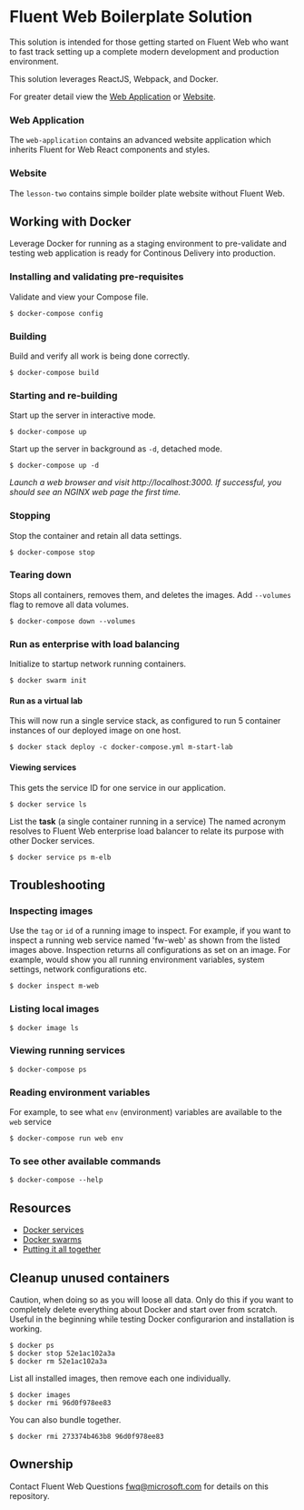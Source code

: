 # Fluent Web Boilerplate Solution
This solution is intended for those getting started on Fluent Web who want to fast track setting up a complete modern development and production environment.

This solution leverages ReactJS, Webpack, and Docker.

For greater detail view the [Web Application](/lesson-two/README.md) or [Website](/web-application/README.md).

### Web Application
The `web-application` contains an advanced website application which inherits Fluent for Web React components and styles.

### Website
The `lesson-two` contains simple boilder plate website without Fluent Web.

## Working with Docker
Leverage Docker for running as a staging environment to pre-validate and testing web application is ready for Continous Delivery into production.

### Installing and validating pre-requisites
Validate and view your Compose file.
```
$ docker-compose config
```

### Building
Build and verify all work is being done correctly.
```
$ docker-compose build
```

### Starting and re-building
Start up the server in interactive mode.
```
$ docker-compose up
```

Start up the server in background as `-d`, detached mode.
```
$ docker-compose up -d
```

*Launch a web browser and visit http://localhost:3000. If successful, you should see an NGINX web page the first time.*

### Stopping
Stop the container and retain all data settings.
```
$ docker-compose stop
```

### Tearing down
Stops all containers, removes them, and deletes the images. Add `--volumes` flag to remove all data volumes.
```
$ docker-compose down --volumes
```

### Run as enterprise with load balancing
Initialize to startup network running containers.
```
$ docker swarm init
```

#### Run as a virtual lab
This will now run a single service stack, as configured to run 5 container instances of our deployed image on one host.
```
$ docker stack deploy -c docker-compose.yml m-start-lab
```

#### Viewing services
This gets the service ID for one service in our application.
```
$ docker service ls
```

List the **task** (a single container running in a service)
The named acronym resolves to Fluent Web enterprise load balancer to relate its purpose with other Docker services.
```
$ docker service ps m-elb
```

## Troubleshooting
### Inspecting images
Use the `tag` or `id` of a running image to inspect. For example, if you want to inspect a running web service named 'fw-web' as shown from the listed images above. Inspection returns all configurations as set on an image. For example, would show you all running environment variables, system settings, network configurations etc.
```
$ docker inspect m-web
```

### Listing local images
```
$ docker image ls
```

### Viewing running services
```
$ docker-compose ps
```

### Reading environment variables
For example, to see what `env` (environment) variables are available to the `web` service
```
$ docker-compose run web env
```

### To see other available commands
```
$ docker-compose --help
```

## Resources
- [Docker services](https://docs.docker.com/get-started/part3/#run-your-new-load-balanced-app)
- [Docker swarms](https://docs.docker.com/get-started/part4/#understanding-swarm-clusters)
- [Putting it all together](https://blog.codeship.com/docker-machine-compose-and-swarm-how-they-work-together/)


## Cleanup unused containers
Caution, when doing so as you will loose all data. Only do this if you want to completely delete everything about Docker and start over from scratch. Useful in the beginning while testing Docker configurarion and installation is working.
``` 
$ docker ps
$ docker stop 52e1ac102a3a
$ docker rm 52e1ac102a3a
```

List all installed images, then remove each one individually.
```
$ docker images
$ docker rmi 96d0f978ee83
```

You can also bundle together.
```
$ docker rmi 273374b463b8 96d0f978ee83
```

## Ownership
Contact Fluent Web Questions <fwq@microsoft.com> for details on this repository.